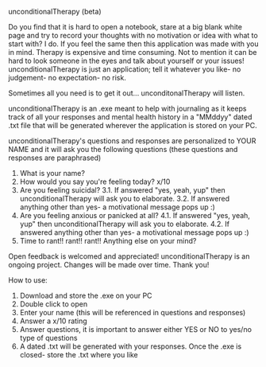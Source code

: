 unconditionalTherapy (beta)

Do you find that it is hard to open a notebook, stare at a big blank white page and try to record your thoughts with no motivation or idea with what to start with? I do. If you feel the same then this application was made with you in mind. Therapy is expensive and time consuming. Not to mention it can be hard to look someone in the eyes and talk about yourself or your issues! unconditionalTherapy is just an application; tell it whatever you like- no judgement- no expectation- no risk.

Sometimes all you need is to get it out... unconditonalTherapy will listen.

unconditionalTherapy is an .exe meant to help with journaling as it keeps track of all your responses and mental health history in a "MMddyy" dated .txt file that will be generated wherever the application is stored on your PC.

unconditionalTherapy's questions and responses are personalized to YOUR NAME and it will ask you the following questions (these questions and responses are paraphrased)

1. What is your name?
2. How would you say you're feeling today? x/10
3. Are you feeling suicidal?
  3.1. If answered "yes, yeah, yup" then unconditionalTherapy will ask you to elaborate.
  3.2. If answered anything other than yes- a motivational message pops up :)
4. Are you feeling anxious or panicked at all?
  4.1. If answered "yes, yeah, yup" then unconditionalTherapy will ask you to elaborate.
  4.2. If answered anything other than yes- a motivational message pops up :)
5. Time to rant!! rant!! rant!! Anything else on your mind?

Open feedback is welcomed and appreciated!
unconditionalTherapy is an ongoing project. Changes will be made over time.
Thank you!

How to use:

1. Download and store the .exe on your PC
2. Double click to open
3. Enter your name (this will be referenced in questions and responses)
4. Answer a x/10 rating
5. Answer questions, it is important to answer either YES or NO to yes/no type of questions
6. A dated .txt will be generated with your responses. Once the .exe is closed- store the .txt where you like

